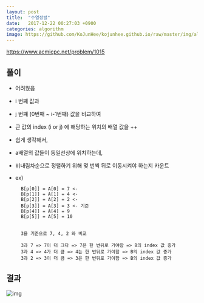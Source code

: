 ```yaml
---
layout: post
title:  "수열정렬"
date:   2017-12-22 00:27:03 +0900
categories: algorithm
image: https://github.com/KoJunHee/kojunhee.github.io/raw/master/img/algorithm.png
---
```


<https://www.acmicpc.net/problem/1015>

## 풀이

- 어려웠음

- i 번째 값과 

- j 번쨰 (0번째 ~ i-1번째) 값을 비교하여

- 큰 값의 index (i or j) 에 해당하는 위치의 배열 값을 ++

- 쉽게 생각해서,

- a배열의 값들이 동일선상에 위치하는데,

- 비내림차순으로 정렬하기 위해 몇 번씩 뒤로 이동시켜야 하는지 카운트 

- ex)

		B[p[0]] = A[0] = 7 <-
		B[p[1]] = A[1] = 4 <-
		B[p[2]] = A[2] = 2 <-	
		B[p[3]] = A[3] = 3 <- 기준
		B[p[4]] = A[4] = 9
		B[p[5]] = A[5] = 10
		
		
		3을 기준으로 7, 4, 2 와 비교
		
		3과 7 => 7이 더 크다 => 7은 한 번뒤로 가야함 => B의 index 값 증가
		3과 4 => 4가 더 큼 => 4는 한 번뒤로 가야함 => B의 index 값 증가
		3과 2 => 3이 더 큼 => 3은 한 번뒤로 가야함 => B의 index 값 증가


 
## 결과

![img](https://github.com/KoJunHee/kojunhee.github.io/raw/master/img/수열정렬.png)